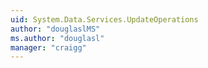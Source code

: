 ```yaml
---
uid: System.Data.Services.UpdateOperations
author: "douglaslMS"
ms.author: "douglasl"
manager: "craigg"
---
```

